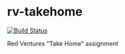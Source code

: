 # rv-takehome

[![Build Status](https://travis-ci.org/TheJaredWilcurt/rv-takehome.svg?branch=master)](https://travis-ci.org/TheJaredWilcurt/rv-takehome)

Red Ventures "Take Home" assignment
